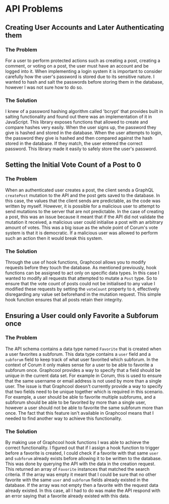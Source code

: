 # API Problems

## Creating User Accounts and Later Authenticating them

### The Problem

For a user to perform protected actions such as creating a post, creating a
comment, or voting on a post, the user must have an account and be logged into
it. When implementing a login system it is important to consider carefully how
the user's password is stored due to its sensitive nature. I wanted to hash and
salt the passwords before storing them in the database, however I was not sure
how to do so.

### The Solution

I knew of a password hashing algorithm called 'bcrypt' that provides built in
salting functionality and found out there was an implementation of it in
JavaScript. This library exposes functions that allowed to create and compare
hashes very easily. When the user signs up, the password they give is hashed and
stored in the database. When the user attempts to login, the password they give
is hashed and then compared against the hash stored in the database. If they
match, the user entered the correct password. This library made it easily to
safely store the user's password.

## Setting the Initial Vote Count of a Post to 0

### The Problem

When an authenticated user creates a post, the client sends a GraphQL
`createPost` mutation to the API and the post gets saved to the database. In
this case, the values that the client sends are predictable, as the code was
written by myself. However, it is possible for a malicious user to attempt to
send mutations to the server that are not predictable. In the case of creating a
post, this was an issue because it meant that if the API did not validate the
mutation it received, a malicious user could initialise a post with an arbitrary
amount of votes. This was a big issue as the whole point of Corum's vote system
is that it is democratic. If a malicious user was allowed to perform such an
action then it would break this system.

### The Solution

Through the use of hook functions, Graphcool allows you to modify requests
before they touch the database. As mentioned previously, hook functions can be
assigned to act only on specific data types. In this case I wanted to modify all
requests that attempted to mutate a `Post` type. So to ensure that the vote
count of posts could not be initialised to any value I modified these requests
by setting the `voteCount` property to `0`, effectively disregarding any value
set beforehand in the mutation request. This simple hook function ensures that
all posts retain their integrity.

## Ensuring a User could only Favorite a Subforum once

### The Problem

The API schema contains a data type named `Favorite` that is created when a user
favorites a subforum. This data type contains a `user` field and a `subforum`
field to keep track of what user favorited which subforum. In the context of
Corum it only makes sense for a user to be able to favorite a subforum once.
Graphcool provides a way to specify that a field should be unique in the current
data set. For example in Corum, this is used to ensure that the same username or
email address is not used by more than a single user. The issue is that
Graphcool doesn't currently provide a way to specify that two fields need to be
unique together which is required in this scenario. For example, a user should
be able to favorite multiple subforums, and a subforum should be able to be
favorited by more than a single user, however a user should not be able to
favorite the same subforum more than once. The fact that this feature isn't
available in Graphcool means that I needed to find another way to achieve this
functionality.

### The Solution

By making use of Graphcool hook functions I was able to achieve the correct
functionality. I figured out that if I assign a hook function to trigger before
a favorite is created, I could check if a favorite with that same `user` and
`subforum` already exists before allowing it to be written to the database. This
was done by querying the API with the data in the creation request. This
returned an array of `Favorite` instances that matched the search criteria. If
the array was empty it meant that I could be sure that no other favorite with
the same `user` and `subforum` fields already existed in the database. If the
array was not empty then a favorite with the request data already existed. In
this case, all I had to do was make the API respond with an error saying that a
favorite already existed with this data.
